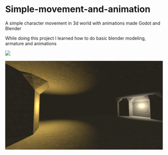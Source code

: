 # Simple-movement-and-animation
A simple character movement in 3d world with animations made  Godot and Blender

While doing this project I learned how to do basic blender modeling, armature and animations

![](https://github.com/user-attachments/assets/13b50c76-2a15-438e-b8b0-6ff456d51911)



![](https://github.com/JanMaykiel/Simple-movement-and-animation/blob/main/Screenshot%202025-09-28%20110353.png)

